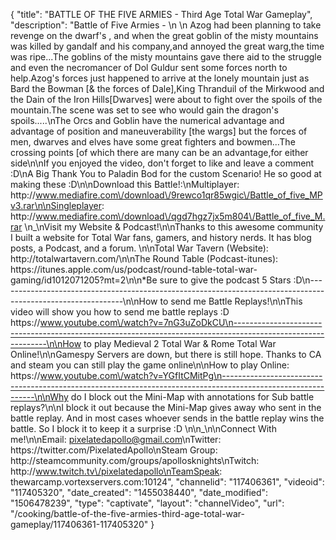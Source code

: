 {
    "title": "BATTLE OF THE FIVE ARMIES - Third Age Total War Gameplay",
    "description": "Battle of Five Armies -  \n                     \n     Azog had been planning to take revenge on the dwarf's , and when the great goblin of the misty mountains was killed by gandalf and his company,and annoyed the great warg,the time was ripe...The goblins of the misty mountains gave there aid to the struggle and even the necromancer of Dol Guldur sent some forces north to help.Azog's forces just happened to arrive at the lonely mountain just as Bard the Bowman [& the forces of Dale],King Thranduil of the Mirkwood and the Dain of the Iron Hills[Dwarves] were about to fight over the spoils of the mountain.The scene was set to see who would gain the dragon's spoils.....\nThe Orcs and Goblin have the numerical advantage and advantage of position and maneuverability [the wargs] but the forces of men, dwarves and elves have some great fighters and bowmen...The crossing points [of which there are many can be an advantage,for either side\n\nIf you enjoyed the video, don't forget to like and leave a comment :D\nA Big Thank You to Paladin Bod for the custom Scenario!  He so good at making these :D\n\nDownload this Battle!:\nMultiplayer: http:\/\/www.mediafire.com\/download\/9rewco1qr85wgic\/Battle_of_five_MPv3.rar\n\nSingleplayer: http:\/\/www.mediafire.com\/download\/qgd7hgz7jx5m804\/Battle_of_five_M.rar  \n_\nVisit my Website & Podcast!\n\nThanks to this awesome community I built a website for Total War fans, gamers, and history nerds.  It has blog posts, a Podcast, and a forum.  \n\nTotal War Tavern (Website): http:\/\/totalwartavern.com\/\n\nThe Round Table (Podcast-itunes): https:\/\/itunes.apple.com\/us\/podcast\/round-table-total-war-gaming\/id1012071205?mt=2\n\n*Be sure to give the podcast 5 Stars :D\n-------------------------------------------------------------------------------------------------------------\n\nHow to send me Battle Replays!\n\nThis video will show you how to send me battle replays :D https:\/\/www.youtube.com\/watch?v=7nG3uZoDkCU\n-------------------------------------------------------------------------------------------------------------\n\nHow to play Medieval 2 Total War & Rome Total War Online!\n\nGamespy Servers are down, but there is still hope.  Thanks to CA and steam you can still play the game online\n\nHow to play Online: https:\/\/www.youtube.com\/watch?v=YGfItCMitPg\n-------------------------------------------------------------------------------------------------------------\n\nWhy do I block out the Mini-Map with annotations for Sub battle replays?\n\nI block it out because the Mini-Map gives away who sent in the battle replay.  And in most cases whoever sends in the battle replay wins the battle.  So I block it to keep it a surprise :D  \n\n_\n\nConnect With me!\n\nEmail: pixelatedapollo@gmail.com\nTwitter: https:\/\/twitter.com\/PixelatedApollo\nSteam Group:  http:\/\/steamcommunity.com\/groups\/apollosknights\nTwitch: http:\/\/www.twitch.tv\/pixelatedapollo\nTeamSpeak: thewarcamp.vortexservers.com:10124",
    "channelid": "117406361",
    "videoid": "117405320",
    "date_created": "1455038440",
    "date_modified": "1506478239",
    "type": "captivate",
    "layout": "channelVideo",
    "url": "\/cooking\/battle-of-the-five-armies-third-age-total-war-gameplay\/117406361-117405320"
}